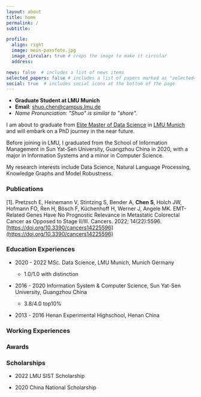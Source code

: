 ```yaml
---
layout: about
title: home
permalink: /
subtitle: 

profile:
  align: right
  image: mein-passfoto.jpg
  image_circular: true # crops the image to make it circular
  address:

news: false  # includes a list of news items
selected_papers: false # includes a list of papers marked as "selected={true}"
social: true  # includes social icons at the bottom of the page
---
```

- **Graduate Student at LMU Munich**
- **Email**: [shuo.chen@campus.lmu.de](shuo.chen@campus.lmu.de)
- *Name Pronunciation: "Shuo" is similar to "shore".*



I am about to graduate from [Elite Master of Data Science](https://www.lmu.de/de/studium/studienangebot/alle-studienfaecher-und-studiengaenge/data-science-master-hauptfach-4483.html) in [LMU Munich](https://www.lmu.de/en/) and will embark on a PhD journey in the near future. 

Before joining in LMU, I graduated from the School of Information Management in Sun Yat-Sen University, Guangzhou China in 2020, with a major in Information Systems and a minor in Computer Science.

My research interests include Data Science, Natural Language Processing, Knowledge Graphs and Model Robustness.

<!-- 
Write your biography here. Tell the world about yourself. Link to your favorite [subreddit](http://reddit.com). You can put a picture in, too. The code is already in, just name your picture `prof_pic.jpg` and put it in the `img/` folder.

Put your address / P.O. box / other info right below your picture. You can also disable any these elements by editing `profile` property of the YAML header of your `_pages/about.md`. Edit `_bibliography/papers.bib` and Jekyll will render your [publications page](/al-folio/publications/) automatically.

Link to your social media connections, too. This theme is set up to use [Font Awesome icons](http://fortawesome.github.io/Font-Awesome/) and [Academicons](https://jpswalsh.github.io/academicons/), like the ones below. Add your Facebook, Twitter, LinkedIn, Google Scholar, or just disable all of them. -->


### Publications

[1]. Pretzsch E, Heinemann V, Stintzing S, Bender A, **Chen S**, Holch JW, Hofmann FO, Ren H, Bösch F, Küchenhoff H, Werner J, Angele MK. EMT-Related Genes Have No Prognostic Relevance in Metastatic Colorectal Cancer as Opposed to Stage II/III. Cancers. 2022; 14(22):5596. [https://doi.org/10.3390/cancers14225596](https://doi.org/10.3390/cancers14225596)

### Education Experiences 
- 2020 - 2022 MSc. Data Science, LMU Munich, Munich Germany
  - 1.0/1.0 with distinction 



- 2016 - 2020 Information System & Computer Science, Sun Yat-Sen University, Guangzhou China 
  - 3.8/4.0 top10%



- 2013 - 2016 Henan Experimental Highschool, Henan China

### Working Experiences 



### Awards


### Scholarships
- 2022 LMU SIST Scholarship 

- 2020 China National Scholarship




